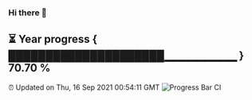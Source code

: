 ### Hi there 👋
⏳ Year progress { █████████████████████▁▁▁▁▁▁▁▁▁ } 70.70 %
---
⏰ Updated on Thu, 16 Sep 2021 00:54:11 GMT
![Progress Bar CI](https://github.com/liununu/liununu/workflows/Progress%20Bar%20CI/badge.svg)
